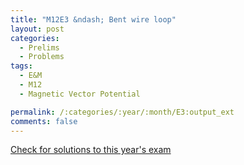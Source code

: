 ```yaml
---
title: "M12E3 &ndash; Bent wire loop"
layout: post
categories:
  - Prelims
  - Problems
tags:
  - E&M
  - M12
  - Magnetic Vector Potential

permalink: /:categories/:year/:month/E3:output_ext
comments: false
---
```

<object data="2012M3E.pdf" type="application/pdf" width="100%" height="500"></object>
<div class="message"><a href='https://princetonprelim.com/prelim/29/'>Check for solutions to this year's exam</a></div>